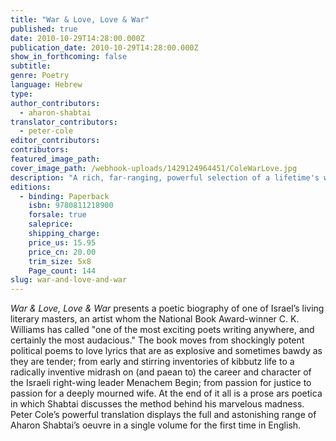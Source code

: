 ```yaml
---
title: "War & Love, Love & War"
published: true
date: 2010-10-29T14:28:00.000Z
publication_date: 2010-10-29T14:28:00.000Z
show_in_forthcoming: false
subtitle:
genre: Poetry
language: Hebrew
type:
author_contributors:
  - aharon-shabtai
translator_contributors:
  - peter-cole
editor_contributors:
contributors:
featured_image_path:
cover_image_path: /webhook-uploads/1429124964451/ColeWarLove.jpg
description: "A rich, far-ranging, powerful selection of a lifetime's work by the Israeli poet Aharon Shabtai, _one of the most exciting writers working in Hebrew today_ (Ha'aretz). "
editions:
  - binding: Paperback
    isbn: 9780811218900
    forsale: true
    saleprice:
    shipping_charge:
    price_us: 15.95
    price_cn: 20.00
    trim_size: 5x8
    Page_count: 144
slug: war-and-love-and-war
---
```


_War & Love, Love & War_ presents a poetic biography of one of Israel’s living literary masters, an artist whom the National Book Award-winner C. K. Williams has called "one of the most exciting poets writing anywhere, and certainly the most audacious." The book moves from shockingly potent political poems to love lyrics that are as explosive and sometimes bawdy as they are tender; from early and stirring inventories of kibbutz life to a radically inventive midrash on (and paean to) the career and character of the Israeli right-wing leader Menachem Begin; from passion for justice to passion for a deeply mourned wife. At the end of it all is a prose ars poetica in which Shabtai discusses the method behind his marvelous madness. Peter Cole’s powerful translation displays the full and astonishing range of Aharon Shabtai’s oeuvre in a single volume for the first time in English.

